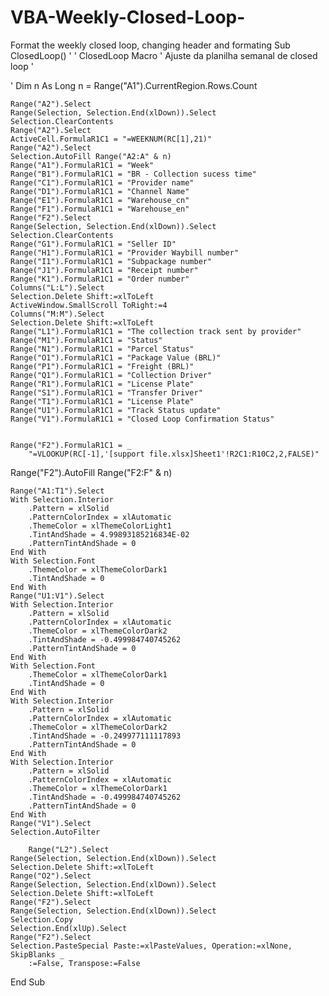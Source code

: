 # VBA-Weekly-Closed-Loop-
Format the weekly closed loop, changing header and formating 
Sub ClosedLoop()
'
' ClosedLoop Macro
' Ajuste da planilha semanal de closed loop
'

'
Dim n As Long
n = Range("A1").CurrentRegion.Rows.Count

    Range("A2").Select
    Range(Selection, Selection.End(xlDown)).Select
    Selection.ClearContents
    Range("A2").Select
    ActiveCell.FormulaR1C1 = "=WEEKNUM(RC[1],21)"
    Range("A2").Select
    Selection.AutoFill Range("A2:A" & n)
    Range("A1").FormulaR1C1 = "Week"
    Range("B1").FormulaR1C1 = "BR - Collection sucess time"
    Range("C1").FormulaR1C1 = "Provider name"
    Range("D1").FormulaR1C1 = "Channel Name"
    Range("E1").FormulaR1C1 = "Warehouse_cn"
    Range("F1").FormulaR1C1 = "Warehouse_en"
    Range("F2").Select
    Range(Selection, Selection.End(xlDown)).Select
    Selection.ClearContents
    Range("G1").FormulaR1C1 = "Seller ID"
    Range("H1").FormulaR1C1 = "Provider Waybill number"
    Range("I1").FormulaR1C1 = "Subpackage number"
    Range("J1").FormulaR1C1 = "Receipt number"
    Range("K1").FormulaR1C1 = "Order number"
    Columns("L:L").Select
    Selection.Delete Shift:=xlToLeft
    ActiveWindow.SmallScroll ToRight:=4
    Columns("M:M").Select
    Selection.Delete Shift:=xlToLeft
    Range("L1").FormulaR1C1 = "The collection track sent by provider"
    Range("M1").FormulaR1C1 = "Status"
    Range("N1").FormulaR1C1 = "Parcel Status"
    Range("O1").FormulaR1C1 = "Package Value (BRL)"
    Range("P1").FormulaR1C1 = "Freight (BRL)"
    Range("Q1").FormulaR1C1 = "Collection Driver"
    Range("R1").FormulaR1C1 = "License Plate"
    Range("S1").FormulaR1C1 = "Transfer Driver"
    Range("T1").FormulaR1C1 = "License Plate"
    Range("U1").FormulaR1C1 = "Track Status update"
    Range("V1").FormulaR1C1 = "Closed Loop Confirmation Status"


    Range("F2").FormulaR1C1 = _
        "=VLOOKUP(RC[-1],'[support file.xlsx]Sheet1'!R2C1:R10C2,2,FALSE)"
Range("F2").AutoFill Range("F2:F" & n)
 
    Range("A1:T1").Select
    With Selection.Interior
        .Pattern = xlSolid
        .PatternColorIndex = xlAutomatic
        .ThemeColor = xlThemeColorLight1
        .TintAndShade = 4.99893185216834E-02
        .PatternTintAndShade = 0
    End With
    With Selection.Font
        .ThemeColor = xlThemeColorDark1
        .TintAndShade = 0
    End With
    Range("U1:V1").Select
    With Selection.Interior
        .Pattern = xlSolid
        .PatternColorIndex = xlAutomatic
        .ThemeColor = xlThemeColorDark2
        .TintAndShade = -0.499984740745262
        .PatternTintAndShade = 0
    End With
    With Selection.Font
        .ThemeColor = xlThemeColorDark1
        .TintAndShade = 0
    End With
    With Selection.Interior
        .Pattern = xlSolid
        .PatternColorIndex = xlAutomatic
        .ThemeColor = xlThemeColorDark2
        .TintAndShade = -0.249977111117893
        .PatternTintAndShade = 0
    End With
    With Selection.Interior
        .Pattern = xlSolid
        .PatternColorIndex = xlAutomatic
        .ThemeColor = xlThemeColorDark1
        .TintAndShade = -0.499984740745262
        .PatternTintAndShade = 0
    End With
    Range("V1").Select
    Selection.AutoFilter
    
        Range("L2").Select
    Range(Selection, Selection.End(xlDown)).Select
    Selection.Delete Shift:=xlToLeft
    Range("O2").Select
    Range(Selection, Selection.End(xlDown)).Select
    Selection.Delete Shift:=xlToLeft
    Range("F2").Select
    Range(Selection, Selection.End(xlDown)).Select
    Selection.Copy
    Selection.End(xlUp).Select
    Range("F2").Select
    Selection.PasteSpecial Paste:=xlPasteValues, Operation:=xlNone, SkipBlanks _
        :=False, Transpose:=False
End Sub

